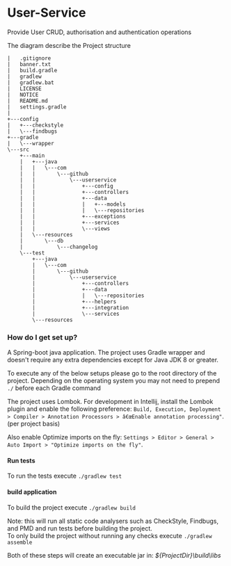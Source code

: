 # User-Service
Provide User CRUD, authorisation and authentication operations

The diagram describe the Project structure
~~~
|   .gitignore
|   banner.txt
|   build.gradle
|   gradlew
|   gradlew.bat
|   LICENSE
|   NOTICE
|   README.md
|   settings.gradle
|
+---config
|   +---checkstyle
|   \---findbugs
+---gradle
|   \---wrapper
\---src
    +---main
    |   +---java
    |   |   \---com
    |   |       \---github
    |   |           \---userservice
    |   |               +---config
    |   |               +---controllers
    |   |               +---data
    |   |               |   +---models
    |   |               |   \---repositories
    |   |               +---exceptions
    |   |               +---services
    |   |               \---views
    |   \---resources
    |       \---db
    |           \---changelog
    \---test
        +---java
        |   \---com
        |       \---github
        |           \---userservice
        |               +---controllers
        |               +---data
        |               |   \---repositories
        |               +---helpers
        |               +---integration
        |               \---services
        \---resources
~~~

### How do I get set up?

A Spring-boot java application. The project uses Gradle wrapper and doesn't require any extra dependencies except for Java JDK 8 or greater.

To execute any of the below setups please go to the root directory of the project. 
Depending on the operating system you may not need to prepend `./` before each Gradle command

The project uses Lombok. For development in Intellij, install the Lombok plugin and enable the following preference:
 `Build, Execution, Deployment > Compiler > Annotation Processors > â€œEnable annotation processing"`. (per project basis) 

Also enable Optimize imports on the fly: `Settings > Editor > General > Auto Import > "Optimize imports on the fly"`.

#### Run tests

To run the tests execute `./gradlew test`

#### build application

To build the project execute `./gradlew build`

Note: this will run all static code analysers such as CheckStyle, Findbugs, and PMD and run tests before 
building the project.      
To only build the project without running any checks execute `./gradlew assemble`

Both of these steps will create an executable jar in: _${ProjectDir}\build\libs_